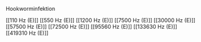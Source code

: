 Hookworminfektion

[[110 Hz (E)]]
[[550 Hz (E)]]
[[1200 Hz (E)]]
[[7500 Hz (E)]]
[[30000 Hz (E)]]
[[57500 Hz (E)]]
[[72500 Hz (E)]]
[[95560 Hz (E)]]
[[133630 Hz (E)]]
[[419310 Hz (E)]]
